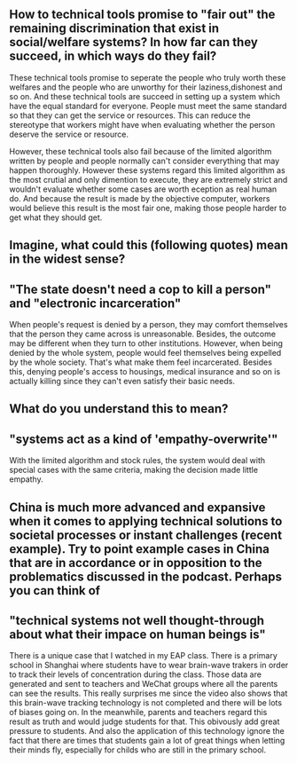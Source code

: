 ## How to technical tools promise to "fair out" the remaining discrimination that exist in social/welfare systems? In how far can they succeed, in which ways do they fail?
These technical tools promise to seperate the people who truly worth these welfares and the people who are unworthy for their laziness,dishonest and so on.
And these technical tools are succeed in setting up a system which have the equal standard for everyone. People must meet the same standard so that they can get the service or resources. This can reduce the stereotype that workers might have when evaluating whether the person deserve the service or resource.

However, these technical tools also fail because of the limited algorithm written by people and people normally can't consider everything that may happen thoroughly. However these systems regard this limited algorithm as the most crutial and only dimention to execute, they are extremely strict and wouldn't evaluate whether some cases are worth eception as real human do. And because the result is made by the objective computer, workers would believe this result is the most fair one, making those people harder to get what they should get.

## Imagine, what could this (following quotes) mean in the widest sense?
## "The state doesn't need a cop to kill a person" and "electronic incarceration"
When people's request is denied by a person, they may comfort themselves that the person they came across is unreasonable. Besides, the outcome may be different when they turn to other institutions. However, when being denied by the whole system, people would feel themselves being expelled by the whole society. That's what make them feel incarcerated. Besides this, denying people's access to housings, medical insurance and so on is actually killing since they can't even satisfy their basic needs.

## What do you understand this to mean?
## "systems act as a kind of 'empathy-overwrite'"
With the limited algorithm and stock rules, the system would deal with special cases with the same criteria, making the decision made little empathy.

## China is much more advanced and expansive when it comes to applying technical solutions to societal processes or instant challenges (recent example). Try to point example cases in China that are in accordance or in opposition to the problematics discussed in the podcast. Perhaps you can think of
## "technical systems not well thought-through about what their impace on human beings is"

There is a unique case that I watched in my EAP class. There is a primary school in Shanghai where students have to wear brain-wave trakers in order to track their levels of concentration during the class. Those data are generated and sent to teachers and WeChat groups where all the parents can see the results. This really surprises me since the video also shows that this brain-wave tracking technology is not completed and there will be lots of biases going on. In the meanwhile, parents and teachers regard this result as truth and would judge students for that. This obivously add great pressure to students. And also the application of this technology ignore the fact that there are times that students gain a lot of great things when letting their minds fly, especially for childs who are still in the primary school.
